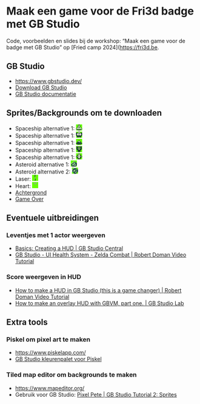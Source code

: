 # Maak een game voor de Fri3d badge met GB Studio

Code, voorbeelden en slides bij de workshop: “Maak een game voor de badge met GB Studio” op [Fried camp 2024](https://fri3d.be.

## GB Studio

- https://www.gbstudio.dev/
- [Download GB Studio](https://chrismaltby.itch.io/gb-studio)
- [GB Studio documentatie](https://www.gbstudio.dev/)

## Sprites/Backgrounds om te downloaden

- Spaceship alternative 1: ![spaceship alt 1](downloads/spaceship_1.png)
- Spaceship alternative 1: ![spaceship alt 2](downloads/spaceship_2.png)
- Spaceship alternative 1: ![spaceship alt 3](downloads/spaceship_3.png)
- Spaceship alternative 1: ![spaceship alt 4](downloads/spaceship_4.png)
- Spaceship alternative 1: ![spaceship alt 5](downloads/spaceship_5.png)
- Asteroid alternative 1: ![asteroid 1](downloads/asteroid_1.png)
- Asteroid alternative 2: ![asteroid 2](downloads/asteroid_2.png)
- Laser: ![laser](downloads/laser.png)
- Heart: ![heart](downloads/heart.png)
- [Achtergrond](downloads/background.png)
- [Game Over](downloads/game-over.png)

## Eventuele uitbreidingen

### Leventjes met 1 actor weergeven

- [Basics: Creating a HUD | GB Studio Central](https://gbstudiocentral.com/tips/basics-creating-a-hud/)
- [GB Studio - UI Health System - Zelda Combat | Robert Doman Video Tutorial](https://youtu.be/Lgk2CtUUjzY)

### Score weergeven in HUD

- [How to make a HUD in GB Studio (this is a game changer) | Robert Doman Video Tutorial](https://youtu.be/9lL1Ze6Ngg8)
- [How to make an overlay HUD with GBVM, part one. | GB Studio Lab](https://gbstudiolab.neocities.org/guides/gbvm-overlay-hud)

## Extra tools

### Piskel om pixel art te maken

- https://www.piskelapp.com/
- [GB Studio kleurenpalet voor Piskel](downloads/gb-studio-piskel-sprites-palette-ca735a4ca7c2924dc00e3dc698186e9f.gpl)

### Tiled map editor om backgrounds te maken

- https://www.mapeditor.org/
- Gebruik voor GB Studio: [Pixel Pete | GB Studio Tutorial 2: Sprites](https://youtu.be/HaTt2ROGV3E?si=esMQKPBAV8lk4NIt)
